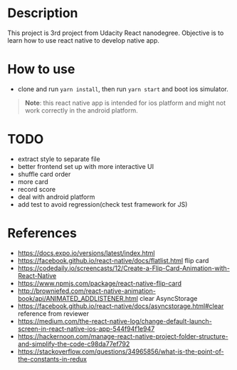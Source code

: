 # Description
This project is 3rd project from Udacity React nanodegree.
Objective is to learn how to use react native to develop native app.

# How to use
* clone and run `yarn install`, then run `yarn start` and boot ios simulator.
> **Note**: this react native app is intended for ios platform and might not work correctly in the android platform.

# TODO
+ extract style to separate file
+ better frontend set up with more interactive UI
+ shuffle card order
+ more card
+ record score
+ deal with android platform
+ add test to avoid regression(check test framework for JS)

# References
+ https://docs.expo.io/versions/latest/index.html
+ https://facebook.github.io/react-native/docs/flatlist.html
flip card
+ https://codedaily.io/screencasts/12/Create-a-Flip-Card-Animation-with-React-Native
+ https://www.npmjs.com/package/react-native-flip-card
+ http://browniefed.com/react-native-animation-book/api/ANIMATED_ADDLISTENER.html
clear AsyncStorage
+ https://facebook.github.io/react-native/docs/asyncstorage.html#clear
reference from reviewer
+ https://medium.com/the-react-native-log/change-default-launch-screen-in-react-native-ios-app-544f94f1e947
+ https://hackernoon.com/manage-react-native-project-folder-structure-and-simplify-the-code-c98da77ef792
+ https://stackoverflow.com/questions/34965856/what-is-the-point-of-the-constants-in-redux